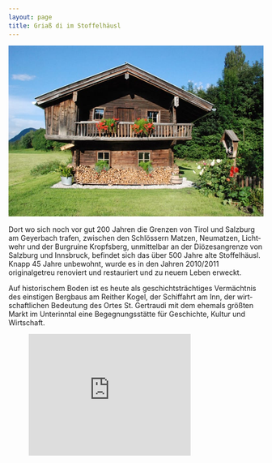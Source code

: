 ```yaml
---
layout: page
title: Griaß di im Stoffelhäusl
---
```

![](/img/startseite.jpg)

Dort wo sich noch vor gut 200 Jah­ren die Gren­zen von Ti­rol und Salz­burg am Geyer­bach tra­fen, zwi­schen den Schlös­sern Mat­zen, Neu­mat­zen, Licht­wehr und der Burg­ruine Kropfs­berg, unmit­tel­bar an der Diözes­an­grenze von Salz­burg und Inns­bruck, be­findet sich das über 500 Jah­re alte Stoffel­häusl. Knapp 45 Jah­re un­bewohnt, wurde es in den Jah­ren 2010/2011 originalgetreu re­no­viert und restauriert und zu neu­em Le­ben erweckt.

Auf his­tori­schem Bo­den ist es heu­te als ge­schichtsträchtiges Ver­mächtnis des einstigen Bergbaus am Reit­her Kogel, der Schiffahrt am Inn, der wirt­schaftli­chen Be­deu­tung des Or­tes St. Gertrau­di mit dem ehe­mals größten Markt im Un­ter­inn­tal ei­ne Begegnungs­stät­te für Ge­schich­te, Kul­tur und Wirt­schaft.

<figure class="full">
  <iframe style="border: 0;" src="http://player.vimeo.com/video/29436147?byline=0&amp;portrait=0&amp;color=ffffff" width="320" height="240"></iframe>
</figure>
